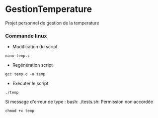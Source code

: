 # GestionTemperature
Projet personnel de gestion de la temperature


### Commande linux

- Modification du script 
```
nano temp.c
```
- Regénération script 
```
gcc temp.c -o temp
```
- Exécuter le script
```
./temp
```

Si message d'erreur de type : bash: ./tests.sh: Permission non accordée
```
chmod +x temp
```
